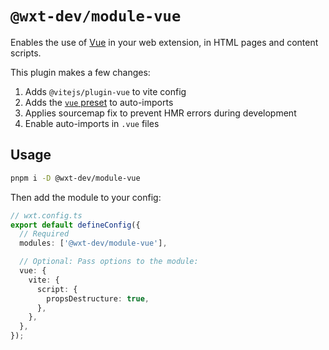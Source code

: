 # `@wxt-dev/module-vue`

Enables the use of [Vue](https://vuejs.org/) in your web extension, in HTML pages and content scripts.

This plugin makes a few changes:

1. Adds `@vitejs/plugin-vue` to vite config
2. Adds the [`vue` preset](https://github.com/unjs/unimport/blob/main/src/presets/vue.ts) to auto-imports
3. Applies sourcemap fix to prevent HMR errors during development
4. Enable auto-imports in `.vue` files

## Usage

```sh
pnpm i -D @wxt-dev/module-vue
```

Then add the module to your config:

```ts
// wxt.config.ts
export default defineConfig({
  // Required
  modules: ['@wxt-dev/module-vue'],

  // Optional: Pass options to the module:
  vue: {
    vite: {
      script: {
        propsDestructure: true,
      },
    },
  },
});
```
